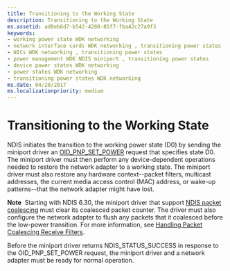 ```yaml
---
title: Transitioning to the Working State
description: Transitioning to the Working State
ms.assetid: ad8eb6d7-b542-4208-85f7-fba42c27a9f3
keywords:
- working power state WDK networking
- network interface cards WDK networking , transitioning power states
- NICs WDK networking , transitioning power states
- power management WDK NDIS miniport , transitioning power states
- device power states WDK networking
- power states WDK networking
- transitioning power states WDK networking
ms.date: 04/20/2017
ms.localizationpriority: medium
---
```


# Transitioning to the Working State





NDIS initiates the transition to the working power state (D0) by sending the miniport driver an [OID\_PNP\_SET\_POWER](https://docs.microsoft.com/windows-hardware/drivers/network/oid-pnp-set-power) request that specifies state D0. The miniport driver must then perform any device-dependent operations needed to restore the network adapter to a working state. The miniport driver must also restore any hardware context--packet filters, multicast addresses, the current media access control (MAC) address, or wake-up patterns--that the network adapter might have lost.

**Note**  Starting with NDIS 6.30, the miniport driver that support [NDIS packet coalescing](ndis-packet-coalescing.md) must clear its coalesced packet counter. The driver must also configure the network adapter to flush any packets that it coalesced before the low-power transition. For more information, see [Handling Packet Coalescing Receive Filters](handling-packet-coalescing-receive-filters.md).

 

Before the miniport driver returns NDIS\_STATUS\_SUCCESS in response to the OID\_PNP\_SET\_POWER request, the miniport driver and a network adapter must be ready for normal operation.

 

 





